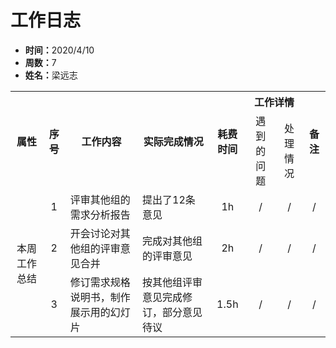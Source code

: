 <h1>工作日志</h1>
<ul>
    <li><strong>时间：</strong>2020/4/10</li>
    <li><strong>周数：</strong>7</li>
    <li><strong>姓名：</strong>梁远志</li>
</ul>
<table style="text-align:center">
  <tr>
    <th rowspan="2">属性</th>
    <th rowspan="2">序号</th>
    <th rowspan="2">工作内容</th>
    <th rowspan="2">实际完成情况</th>
    <th rowspan="2">耗费时间</th>
    <th colspan="2">工作详情</th>
    <th rowspan="2">备注</th>
  </tr>
  <tr>
    <td>遇到的问题</td>
    <td>处理情况</td>
  </tr>
  <tr>
    <td rowspan="3">本周工作总结</td>
    <td>1</td>
    <td style="text-align:left">评审其他组的需求分析报告</td>
    <td style="text-align:left">提出了12条意见</td>
    <td>1h</td>
    <td>/</td>
    <td>/</td>
    <td>/</td>
  </tr>
  <tr>
    <td>2</td>
    <td style="text-align:left">开会讨论对其他组的评审意见合并</td>
    <td style="text-align:left">完成对其他组的评审意见</td>
    <td>2h</td>
    <td>/</td>
    <td>/</td>
    <td>/</td>
  </tr>
  <tr>
    <td>3</td>
    <td style="text-align:left">修订需求规格说明书，制作展示用的幻灯片</td>
    <td style="text-align:left">按其他组评审意见完成修订，部分意见待议</td>
    <td>1.5h</td>
    <td>/</td>
    <td>/</td>
    <td>/</td>
  </tr>
</table>
